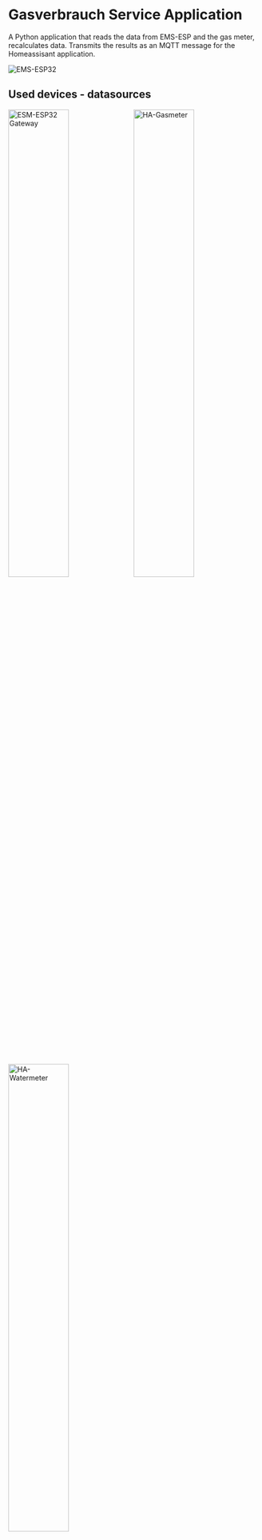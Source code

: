 # Gasverbrauch Service Application

A Python application that reads the data from EMS-ESP and the gas meter, recalculates data. Transmits the results as an MQTT message for the Homeassisant application.


![EMS-ESP32 ](docs/heizung.png)

## Used devices - datasources
[<img alt="ESM-ESP32 Gateway" width="49%" src="docs/github_ems-esp32.jpg" />](https://github.com/emsesp/EMS-ESP32)
[<img alt="HA-Gasmeter" width="49%" src="docs/github_ha-gasmeter.jpg" />](https://github.com/zibous/ha-gasmeter) [<img alt="HA-Watermeter" width="49%" src="docs/github_hawatermeter.jpg" />](https://github.com/zibous/ha-watermeter)



## Dataprovider
With a simple HTTP request (aioesphomeapi was unstable and poorly documented. therefore switched to simple http request), the data from the gas meter is queried first and if the gas
consumption has changed compared to the previous query, then the data from the EMS-ESP32 is queried in a further HTTP request.
The gas consumption is then assigned according to the operating mode (heating, boiler)
and finally the consumption data is calculated

1. The fist dataprovider is the gasmeter ***ESP32 Device***.
  `http://gasmeter.local/text_sensor/gasmeterdata`

   <br>

    ```yaml
    text_sensor:
      - platform: template
        id: gasmeterdata
        update_interval: ${update_interval}
        lambda: |-
            char buf[512];
            sprintf(buf, "%.3f|%.3f|%s",
                  id(gas_meter_displayvalue),
                  id(gas_meter_totalm3),
                  id(systime).state.c_str()
                  );
            std::string s = buf;
            return s;
    ```
    <br>
    Data:

    ```python
        {
          "id":"text_sensor-gasmeterdata",
          "value":"29845.033|784.407|2022-03-29T16:52:20",
          "state":"29845.033|784.407|2022-03-29T16:52:20"
        }

        results = __espdata__(json)

        class __espdata__():
          """data values from the esp device"""
          displayvalue= -1.00
          totalvalue = 0.000
          timestamp = datetime.min
          def __init__(self, data: str = ''):
              """constructor espdata class"""
              if data:
                  items = data.split("|")
                  self.displayvalue = utils.fix_float(float(items[0]))
                  self.totalvalue = utils.fix_float(float(items[1]))
                  self.timestamp = items[2]


    ```
  2. The 2nd dataprovider is the ***EMS-ESP Device***
    `http://ems-heizung.lcoal/api/boiler`
     <br>
     data:
     ```json
        {
            "heatingactive": "off",
            "tapwateractive": "off",
            "selflowtemp": 5,
            "selburnpow": 0,
            "heatingpumpmod": 0,
            "outdoortemp": 17.6,
            "curflowtemp": 25.9,
            "burngas": "off",
            "burngas2": "off",
            "flamecurr": 0,
            "heatingpump": "off",
            "fanwork": "off",
            "ignwork": "off",
            "oilpreheat": "off",
            "heatingactivated": "on",
            "heatingtemp": 60,
            "pumpmodmax": 100,
            "pumpmodmin": 10,
            "pumpdelay": 5,
            "burnminperiod": 10,
            "burnminpower": 0,
            "burnmaxpower": 100,
            "boilhyston": -6,
            "boilhystoff": 6,
            "setflowtemp": 0,
            "setburnpow": 0,
            "curburnpow": 0,
            "burnstarts": 5617,
            "burnworkmin": 114284,
            "heatworkmin": 104157,
            "ubauptime": 421173,
            "lastcode": "0Y(276) 24.11.2021 03:51 (0 min)",
            "servicecode": "0H",
            "servicecodenumber": 203,
            "maintenancemessage": "H00",
            "maintenance": "date",
            "maintenancetime": 6000,
            "maintenancedate": "07.07.2023",
            "wwsettemp": 57,
            "wwseltemp": 57,
            "wwtype": "buffer",
            "wwcomfort": "eco",
            "wwflowtempoffset": 40,
            "wwmaxpower": 100,
            "wwcircpump": "off",
            "wwchargetype": "3-way valve",
            "wwhyston": -5,
            "wwhystoff": 0,
            "wwdisinfectiontemp": 70,
            "wwcircmode": "2x3min",
            "wwcirc": "off",
            "wwcurtemp": 53.8,
            "wwcurtemp2": 53.8,
            "wwcurflow": 0,
            "wwstoragetemp2": 53.8,
            "wwactivated": "on",
            "wwonetime": "off",
            "wwdisinfecting": "off",
            "wwcharging": "off",
            "wwrecharging": "off",
            "wwtempok": "on",
            "wwactive": "off",
            "ww3wayvalve": "off",
            "wwsetpumppower": 0,
            "wwstarts": 1106,
            "wwworkm": 10127
        }
     ```
     <br>
     used fields for the calculation:<br>

     `heatingactive, ww3wayvalve,
      tapwateractive, heatworkmin,
      wwworkm, servicecodenumber,
      wwdisinfecting, lastcode,
      espdata.totalvalue`
    <br>
## Results `Gasverbrauch Service Application`
- MQTT Message
  - Boiler (gas consumption / costs per hour, day, month, year )
  - Heating (gas consumption / costs per hour, day, month, year )

- GOTIFY Message
  - Monthly summary
  - Error Message
- DATA Report to CSV File
  - gas counter display value
  - gas consumption

- DATA TO Influxdb version 1.8.4
  - Boiler (gas consumption / costs per hour, day, month, year )
  - Heating (gas consumption / costs per hour, day, month, year )


## Installation

1. Clone the project
2. Install python requirements
3. Edit the properties for the configuration
4. Edit the default values
5. Set the permissions for the python application
6. Firs start


```bash
root@devhost:  git clone https://github.com/zibous/gasverbrauch.git /opt/gasverbrauch
root@devhost:  cd /opt/gasverbrauch
root@devhost:  sudo pip3 install -r requirements.txt
root@devhost:  cp conf_default.py  config.py
root@devhost:  nano config.py
root@devhost:  nano data/GB172BKG_default.json
root@devhost:  chmod +x app.py
root@devhost:  python3 app.py  ## or ./app.py
```


### Application settings
Strictly required: All variables must contain valid values:

| variable               | remarks                                 |
| ---------------------- | --------------------------------------- |
| APPS_DESCRIPTION       | Application short description           |
| APPS_NAME              | Application name                        |
| APPS_VERSION           | Application version                     |
| DATADIR                | Path to data folder                     |
| DATAFILE               | Data file gasmeter history              |
| REPORTFILE             | Optional report filename                |
| DATA_HOSTNAME          | Curren host name                        |
| DATA_PROVIDER          | Homeassistant provided by ...           |
| SMARTMETER_ID          | Internal used smartmeter identification |
| SMARTMETER_IDENTIFIER  | Homeassistant device name               |
| SMARTMETER_MANUFATURER | Homeassistant device manufacturer       |
| SMARTMETER_MODEL       | Homeassistant model name                |
| SMARTMETER_NAME        | Name of the smartmeter                  |
| SMARTMETER_DEVICE      | The smartmeter ESP Gasmeter device      |

### Date & Time settings
Strictly required: All variables must contain valid values:
|variable                              |remarks                        |
|--------------------------------------|-------------------------------|
|DATEFORMAT_CURRENT                    |2022-03-24 13:47:45.341981     |
|DATEFORMAT_DAY                        |2022-03-24                     |
|DATEFORMAT_HOUR                       |13                             |
|DATEFORMAT_MONTH                      |2022-03                        |
|DATEFORMAT_TIMESTAMP                  |2022-03-24T13:44:42            |
|DATEFORMAT_UTC                        |2022-03-24T13:47:45Z           |
|DATEFORMAT_YEAR                       |2022                           |
|DATE_DEFAULT                          |2022-03-24T13:47:44            |
|DATE_DEFAULT_MIN                      |1900-01-01T00:00:00            |
|DATE_LIST                             |List names for periodes        |
|DATE_NOW                              |2022-03-24 13:47:44.332083     |
|TIME_FORMAT                           |13:47:44                       |

### Data provider ESM-ESP Heater & ESP Gasmeter
Strictly required: All variables must contain valid values:
| variable                | remarks                                            |
| ----------------------- | -------------------------------------------------- |
| EMS_MODES               | internal: List for heating status                  |
| ESP32_API_DATA          | internal: EMS_ESP DATA                             |
| ESP32_GASMETER_FIELDS   | ESP32 Gas consumption dataprovider field name      |

### Homeassistant auto discovery (optional)
To turn this off, set `set GASMETER_HA_DISCOVERY_TOPIC = None` otherwise all variables must contain valid values.
| variable                    | remarks                                                 |
| --------------------------- | ------------------------------------------------------- |
| GASMETER_HA_DISCOVERY_ID    | ESP-Gasmeter                                            |
| GASMETER_HA_DISCOVERY_ITEMS | Filename for the logging discovery items data           |
| GASMETER_HA_DISCOVERY_SAVE  | If True the data for the discovery items will be saved. |
| GASMETER_HA_DISCOVERY_TOPIC | Homeassistant discovery topic (homeassistant)           |
| GASMETER_HA_ITEM_PREFIX     | Prefix for Homeassisant sensor name                     |
| GASMETER_HA_SECTION         | Topic section name for mqtt:  /gasdata/sensorname       |

### Gotify Messages (optional)
To turn this off, set `set GOTIFY_SERVICE = None` otherwise all variables must contain valid values.
| variable        | remarks                         |
| --------------- | ------------------------------- |
| EMS_ERROR_TEXT  | GOTIFY Title for error messages |
| GOTIFY_PRIORITY | GOTIFY Message priority         |
| GOTIFY_SERVICE  | GOTIFY Service url              |
| GOTIFY_TITLE    | GOTIFY Title for info messages  |
| GOTIFY_TOKEN    | GOTIFY Token                    |

### Influxdb (optional)
To turn this off, set `set INFLUXDB_HOST = None` otherwise all variables must contain valid values.
| variable             | remarks                                                    |
| -------------------- | ---------------------------------------------------------- |
| INFLUXDB_HOST        | Host or IP Address  Influxdb version 1.8.4  (influx.local) |
| INFLUXDB_LOG_DIR     | Optional logging folder for the influxdb messages (posts)  |
| INFLUXDB_NAME        | Database name Influxdb version 1.8.4                       |
| GASMETER_MEASUREMENT | Influxdb version 1.8.4 Measurement name                    |
| INFLUXDB_PASSWORD    | Influxdb version 1.8.4 User Password                       |
| INFLUXDB_PORT        | Influxdb version 1.8.4 Port                                |
| INFLUXDB_USER        | Influxdb version 1.8.4 Username                            |

### Logging
If `LOG_DIR=None` no logfiles will be uses, only messages based on the LOG_LEVEL
will be send to the console or syslog.
|variable                              |remarks                        |
|--------------------------------------|-------------------------------|
|LOG_DIR                               |disabled LOG_DIR = None        |
|LOG_LEVEL                             |Loglevel settings              |
|LOG_SHOWLINES                         |shows method and line numbers  |

### Mqtt Brocker (optional)
To turn this off, set `set MQTTHOST = None` otherwise all variables must contain valid values.
| variable                   | remarks                             |
| -------------------------- | ----------------------------------- |
| MQTTAUTH                   | Mqtt Brocker User and Password      |
| MQTTCLIENT                 | Name for this device                |
| MQTTHOST                   | Hostname or IP Address Mqtt Brocker |
| MQTTPORT                   | Port Mqtt Brocker                   |
| MQTTTOPIC                  | Default Topic for the Mqtt Brocker  |
| MQTT_BASETOPIC             | Base Topic Mqtt Brocker             |
| MQTT_CHECK_HEARTBEAT_TOPIC | Heartbeat Topic Mqtt Brocker        |
| MQTT_CHECK_LWT_TOPIC       | Last Will (LWT) check topic         |
| MQTT_LWT_TOPIC             | Last Will (LWT) check topic         |


### Cost calculation (optinal)
To turn this off, set `set COST_CALCULATION_ON = False` otherwise all variables must contain valid values.
|variable                              |remarks                        |
|--------------------------------------|-------------------------------|
|COST_CALCULATION_ON                   |Optional: False = not used     |
|COST_CALCULATION                      |Optional                       |


## Files and Folders
 - conf.py
   Application settings
 - app.py
   Application
 - lib
   Python3 lib directiory
 - data
   data folder, holds default, histroy and report data
 - log
   log folder

## Requirements
 - python 3.9 (min)
 - influxdb==5.3.1
 - paho_mqtt==1.6.1
 - requests==2.25.1
 - importlib_metadata
 - uptime==3.0.1

## Continuous Daemon/Service
You most probably want to execute the program continuously in the background. This can be done either by using the internal daemon or cron.
Attention: Daemon mode must be enabled in the configuration file (default) - Systemd service - on systemd powered systems the recommended option

```bash
    root@devhost: sudo cp /opt/gasverbrauch/service.template \
                         /etc/systemd/system/gasverbrauch.service
    root@devhost: sudo systemctl daemon-reload
    root@devhost: sudo systemctl start gasverbrauch.service
    root@devhost: sudo systemctl status gasverbrauch.service
    root@devhost: sudo systemctl enable gasverbrauch.service
    ## or
    root@devhost: bash install_service.sh
```

## Fields
|name                                  |field                          |type         |
|--------------------------------------|-------------------------------|-------------|
|Heizkreis                             |heater_active                  |binary_sensor|
|Warmwasserboiler                      |boiler_active                  |binary_sensor|
|Boiler desinfizieren                  |boiler_disinfecting            |binary_sensor|
|Boiler desinfizieren Start            |boiler_disinfecting_start      |sensor       |
|Boiler desinfizieren Ende             |boiler_disinfecting_end        |sensor       |
|Boiler desinfizieren Zeit             |boiler_disinfecting_sec        |sensor       |
|Betriebsdauer                         |runnig_total_sec               |sensor       |
|Betriebsdauer Heizkreis               |runnig_heater_sec              |sensor       |
|Betriebsdauer Boiler                  |runnig_boiler_sec              |sensor       |
|Heizkreis Anteil                      |runnig_heater_ratio            |sensor       |
|Boiler Anteil                         |runnig_boiler_ratio            |sensor       |
|Gasverbrauch gesamt                   |gas_total                      |sensor       |
|Gasverbrauch Heizkreis gesamt         |gas_heater                     |sensor       |
|Gasverbrauch Boiler gesamt            |gas_boiler                     |sensor       |
|Gasverbrauch Boiler aktuell           |gasverbrauch_boiler            |sensor       |
|Gasverbrauch Heizkreis aktuell        |gasverbrauch_heater            |sensor       |
|Messzeit                              |elapsed_time                   |sensor       |
|Gas Boiler pro Stunde                 |gas_per_hour.boiler            |sensor       |
|Gas Heizkreis pro Stunde              |gas_per_hour.heater            |sensor       |
|Gas Boilerdesinfizierung pro Stunde   |gas_per_hour.disinfecting      |sensor       |
|Gas Boiler pro Tag                    |gas_per_day.boiler             |sensor       |
|Gas Heizkreis pro Tag                 |gas_per_day.heater             |sensor       |
|Gas Boilerdesinfizierung pro Tag      |gas_per_day.disinfecting       |sensor       |
|Gas Boiler pro Monat                  |gas_per_month.boiler           |sensor       |
|Gas Heizkreis pro Monat               |gas_per_month.heater           |sensor       |
|Gas Boilerdesinfizierung pro Monat    |gas_per_month.disinfecting     |sensor       |
|Gas Boiler pro Jahr                   |gas_per_year.boiler            |sensor       |
|Gas Heizkreis pro Jahr                |gas_per_year.heater            |sensor       |
|Gas Boilerdesinfizierung pro Jahr     |gas_per_year.disinfecting      |sensor       |
|Kosten Boiler pro Stunde              |cost_gas_per_hour.boiler       |sensor       |
|Kosten Heizung pro Stunde             |cost_gas_per_hour.heater       |sensor       |
|Kosten Boilerdesinfizierung pro Stunde|cost_gas_per_hour.disinfecting |sensor       |
|Kosten Boiler pro Tag                 |cost_gas_per_day.boiler        |sensor       |
|Kosten Heizung pro Tag                |cost_gas_per_day.heater        |sensor       |
|Kosten Boilerdesinfizierung pro Tag   |cost_gas_per_day.disinfecting  |sensor       |
|Kosten Boiler pro Monat               |cost_gas_per_month.boiler      |sensor       |
|Kosten Heizung pro Monat              |cost_gas_per_month.heater      |sensor       |
|Kosten Boilerdesinfizierung pro Monat |cost_gas_per_month.disinfecting|sensor       |
|Kosten Boiler pro Jahr                |cost_gas_per_year.boiler       |sensor       |
|Kosten Heizung pro Jahr               |cost_gas_per_year.heater       |sensor       |
|Kosten Boilerdesinfizierung pro Jahr  |cost_gas_per_year.disinfecting |sensor       |
|Gasverbrauch aktualisiert             |dattimestamp                   |sensor       |

<hr>

## Developer Helper - Create requirements.txt
```bash
  root@devhost: bash make_req.sh
```


## Credits
marc1de:   https://github.com/marc1de

EMS-ESP32: https://github.com/emsesp/EMS-ESP32/issues/399

EMS-ESP:   https://bbqkees-electronics.nl
